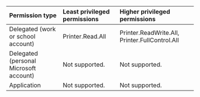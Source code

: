 |Permission type|Least privileged permissions|Higher privileged permissions|
|:---|:---|:---|
|Delegated (work or school account)|Printer.Read.All|Printer.ReadWrite.All, Printer.FullControl.All|
|Delegated (personal Microsoft account)|Not supported.|Not supported.|
|Application|Not supported.|Not supported.|